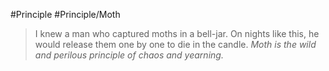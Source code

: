 #Principle #Principle/Moth
>I knew a man who captured moths in a bell-jar. On nights like this, he would release them one by one to die in the candle. *Moth is the wild and perilous principle of chaos and yearning.*

